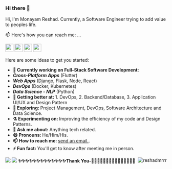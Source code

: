 <h3>Hi there 👋</h3>

<p>Hi, I'm Monayam Reshad. Currently, a Software Engineer trying to add value to peoples life.</p>

<p>📫 Here's how you can reach me: ...</p>
<p>
  <a href="https://www.twitter.com/reshadmrrr"><img src="https://img.shields.io/badge/twitter-%231DA1F2.svg?&style=for-the-badge&logo=twitter&logoColor=white" height=25></a>
  <a href="https://www.linkedin.com/in/monayam-reshad-714297144/"><img src="https://img.shields.io/badge/linkedin-%230077B5.svg?&style=for-the-badge&logo=linkedin&logoColor=white" height=25></a>
  <a href="https://www.instagram.com/reshadmrrr"><img src="https://img.shields.io/badge/instagram-%23E4405F.svg?&style=for-the-badge&logo=instagram&logoColor=white" height=25></a>
<!--   <a href="https://medium.com/@rehsadmrrr"><img src="https://img.shields.io/badge/medium-%2312100E.svg?&style=for-the-badge&logo=medium&logoColor=white" height=25></a> -->
  <a href="https://www.facebook.com/reshadmrrr"><img src="https://img.shields.io/badge/facebook-%230A0A0A.svg?&style=for-the-badge&logo=dev-dot-to&logoColor=white" height=25></a>
</p>



Here are some ideas to get you started:
<ul>
  <li>
    <b>🔭 Currently working on Full-Stack Software Development:</b> 
      <li><b><i>Cross-Platform Apps</b></i> (Flutter) </li>
      <li><b><i>Web Apps</i></b> (Django, Flask, Node, React) </li> 
      <li><b><i>DevOps</b></i> (Docker, Kubernetes) </li>
      <li><b><i>Data Science - NLP</i></b> (Python) </li>
  </li>
  <li>
    <b>🌱 Getting better at:  </b> 1. DevOps, 2. Backend/Database, 3. Application UI/UX and Design Pattern
  </li>
  <li>
    <b>🤔 Exploring: </b> Project Management, DevOps, Software Architecture and Data Science.
  </li>
  <li>
    <b>⚗️ Experimenting on: </b> Improving the efficiency of my code and Design Patterns.
  </li>
  <li>
    <b>💬 Ask me about: </b> Anything tech related.
  </li>
  <li>  
    <b>😄 Pronouns: </b> He/Him/His.
  </li>  
  <li>
    <b>📫 How to reach me: </b> <a href="mailto:reshadmrrr@gmail.com">send an email.</a>.
  </li>
  <li>
    <b>⚡ Fun fact:  </b> You'll get to know after meeting me in person.
  </li>  
</ul>


<img src="https://github-readme-stats.vercel.app/api?username=reshadmrrr&show_icons=true&include_all_commits=true">
<img src="https://github-readme-stats.vercel.app/api/top-langs/?username=reshadmrrr&layout=compact" />
<b>✨✨✨✨✨✨✨✨✨✨✨✨✨Thank You-🙏🏼✨✨✨✨✨✨✨✨✨✨✨✨✨</b>
<img align='right' src="https://komarev.com/ghpvc/?username=reshadmrrr" alt="reshadmrrr" />

